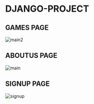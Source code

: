 # DJANGO-PROJECT

## GAMES PAGE

![main2](https://user-images.githubusercontent.com/32770069/51695371-e8525000-2028-11e9-8175-0f46da91b9e6.png)

## ABOUTUS PAGE

![main](https://user-images.githubusercontent.com/32770069/51695487-2d768200-2029-11e9-8b89-a77c4d1caae9.png)

## SIGNUP PAGE

![signup](https://user-images.githubusercontent.com/32770069/51695515-42531580-2029-11e9-88d0-a2c8974b640b.png)
